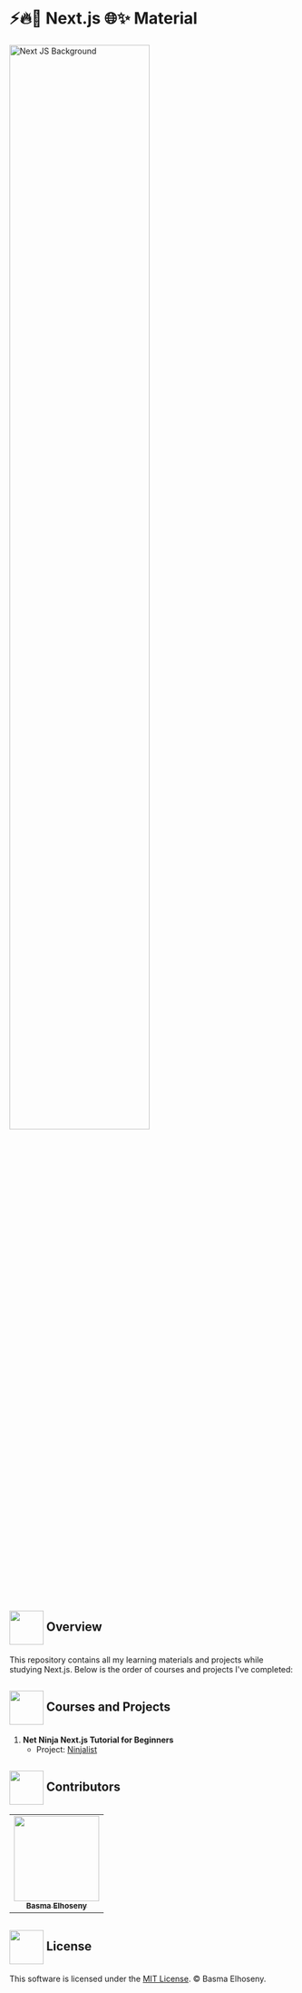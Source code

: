 # ⚡🔥🚀 Next.js 🌐✨ Material

<div>
    <img width="70%" src="https://cdn.prod.website-files.com/6193387d9bbc32538eaa3d6d/62d8ab7014324b253e00f23f_what%20is%20next%20js.jpg" alt="Next JS Background"/>
</div>

## <img align="center" width="60px" src="https://cdn.edu.buncee.com/assets/436f46a46e68d3c5b2122d50cdfa76ad/animation-holiday-heartinbook.gif?timestamp=1546895403"> Overview
This repository contains all my learning materials and projects while studying Next.js. Below is the order of courses and projects I've completed:


## <img  align= center width=60px src="https://media2.giphy.com/media/J13VOFm3M341KMQ6Ww/giphy.gif?cid=6c09b952q9dzg99bsz5gnq5mg8wd1lu1nbqsrgcfof558196&ep=v1_stickers_search&rid=giphy.gif&ct=s"> Courses and Projects
1. **Net Ninja Next.js Tutorial for Beginners**
   - Project: [Ninjalist](./net-ninja/ninjalist)

<!-- Contributors -->
## <img  align= center  height=60px src="https://mir-s3-cdn-cf.behance.net/project_modules/disp/601014116770475.6068beff4640a.gif"> Contributors <a id = "contributors"></a>
<!-- Contributors list -->
<table>
  <tr>
    <td align="center"><a href="https://github.com/BasmaElhoseny01"><img src="https://avatars.githubusercontent.com/u/72309546?v=4" width="150px;" alt=""/><br /><sub><b>Basma Elhoseny</b></sub></a></td>
  </tr>
</table>

## <img align= center height=60px src="https://www.medwayadvice.org.uk/application/files/2616/2634/3428/Citizens_Advice_Medway_Law_Book.gif"> License <a id="license"></a>
This software is licensed under the [MIT License](https://github.com/BasmaElhoseny01/Next-JS-Material/blob/main/LICENSE). © Basma Elhoseny.
